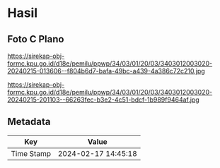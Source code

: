# Hasil

## Foto C Plano

https://sirekap-obj-formc.kpu.go.id/d18e/pemilu/ppwp/34/03/01/20/03/3403012003020-20240215-013606--f804b6d7-bafa-49bc-a439-4a386c72c210.jpg

https://sirekap-obj-formc.kpu.go.id/d18e/pemilu/ppwp/34/03/01/20/03/3403012003020-20240215-201103--66263fec-b3e2-4c51-bdcf-1b989f9464af.jpg


## Metadata

| Key        | Value               |
| ---------- | ------------------- |
| Time Stamp | 2024-02-17 14:45:18 |



